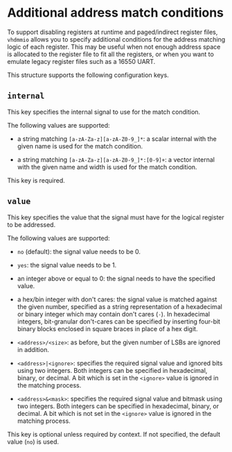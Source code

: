 # Additional address match conditions

To support disabling registers at runtime and paged/indirect register
files, `vhdmmio` allows you to specify additional conditions for the
address matching logic of each register. This may be useful when not
enough address space is allocated to the register file to fit all the
registers, or when you want to emulate legacy register files such as a
16550 UART.

This structure supports the following configuration keys.

## `internal`

This key specifies the internal signal to use for the match
condition.

The following values are supported:

 - a string matching `[a-zA-Za-z][a-zA-Z0-9_]*`: a scalar internal with the given name is used for the match condition.

 - a string matching `[a-zA-Za-z][a-zA-Z0-9_]*:[0-9]+`: a vector internal with the given name and width is used for the match condition.

This key is required.

## `value`

This key specifies the value that the signal must have for the
logical register to be addressed.

The following values are supported:

 - `no` (default): the signal value needs to be 0.

 - `yes`: the signal value needs to be 1.

 - an integer above or equal to 0: the signal needs to have the specified value.

 - a hex/bin integer with don't cares: the signal value is matched against the given number, specified as a string representation of a hexadecimal or binary integer which may contain don't cares (`-`). In hexadecimal integers, bit-granular don't-cares can be specified by inserting four-bit binary blocks enclosed in square braces in place of a hex digit.

 - `<address>/<size>`: as before, but the given number of LSBs are ignored in addition.

 - `<address>|<ignore>`: specifies the required signal value and ignored bits using two integers. Both integers can be specified in hexadecimal, binary, or decimal. A bit which is set in the `<ignore>` value is ignored in the matching process.

 - `<address>&<mask>`: specifies the required signal value and bitmask using two integers. Both integers can be specified in hexadecimal, binary, or decimal. A bit which is not set in the `<ignore>` value is ignored in the matching process.

This key is optional unless required by context. If not specified, the default value (`no`) is used.